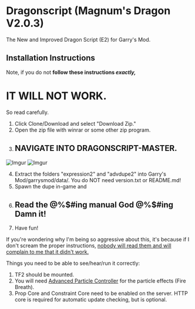 # Dragonscript (Magnum's Dragon V2.0.3)
The New and Improved Dragon Script (E2) for Garry's Mod.
## Installation Instructions
Note, if you do not **follow these instructions _exactly,_**
# IT WILL NOT WORK.
So read carefully.

1. Click Clone/Download and select "Download Zip."
2. Open the zip file with winrar or some other zip program.
3. ## NAVIGATE INTO DRAGONSCRIPT-MASTER.

![Imgur](https://i.imgur.com/FJSYFtc.png)
![Imgur](https://i.imgur.com/9A3ye7n.png)

4. Extract the folders "expression2" and "advdupe2" into Garry's Mod/garrysmod/data/. You do NOT need version.txt or README.md!
5. Spawn the dupe in-game and
6. ## Read the @%$#ing manual God @%$#ing Damn it!
7. Have fun!

If you're wondering why I'm being so aggressive about this, it's because if I don't scream the proper instructions, [nobody will read them and will complain to me that it didn't work.](https://github.com/MagnumMacKivler/RLCPT2)

Things you need to be able to see/hear/run it correctly:
1. TF2 should be mounted.
2. You will need [Advanced Particle Controller](https://steamcommunity.com/sharedfiles/filedetails/?id=242776816) for the particle effects (Fire Breath).
3. Prop Core and Constraint Core need to be enabled on the server. HTTP core is required for automatic update checking, but is optional. 
